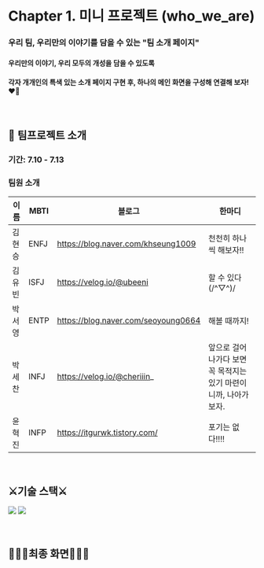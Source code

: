 # Chapter 1. 미니 프로젝트 (who_we_are)

### 우리 팀, 우리만의 이야기를 담을 수 있는 "팀 소개 페이지"
#### 우리만의 이야기, 우리 모두의 개성을 담을 수 있도록 
#### 각자 개개인의 특색 있는 소개 페이지 구현 후, 하나의 메인 화면을 구성해 연결해 보자!❤️‍🔥  

<br/>

## 📣 팀프로젝트 소개
### 기간: 7.10 - 7.13

### 팀원 소개
|이름|MBTI|블로그|한마디|
|------|---|---|---|
|김현승|ENFJ|https://blog.naver.com/khseung1009|천천히 하나씩 해보자!!|
|김유빈|ISFJ|https://velog.io/@ubeeni|할 수 있다 (/^▽^)/|
|박서영|ENTP|https://blog.naver.com/seoyoung0664|해볼 때까지!|
|박세찬|INFJ|https://velog.io/@cheriiin_|앞으로 걸어나가다 보면 꼭 목적지는 있기 마련이니까, 나아가 보자.|
|윤혁진|INFP|https://itgurwk.tistory.com/|포기는 없다!!!!|

<br/>

## ⚔️기술 스택⚔️
<img src="https://img.shields.io/badge/Flutter-02569B?style=flat&logo=flutter&logoColor=white"/> <img src="https://img.shields.io/badge/Dart-0175C2?style=flat&logo=dart&logoColor=white"/>

<br/>

## 👩🏻‍💻최종 화면🧑🏻‍💻
